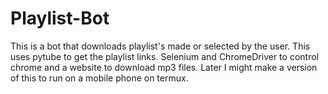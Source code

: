 # Playlist-Bot
This is a bot that downloads playlist's made or selected by the user. This uses pytube to get the playlist links. Selenium and ChromeDriver to control chrome and a website to download mp3 files. Later I might make a version of this to run on a mobile phone on termux.
